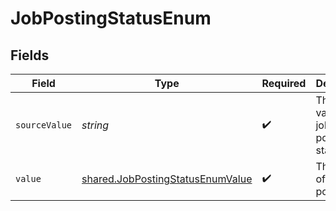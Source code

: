 # JobPostingStatusEnum


## Fields

| Field                                                                                       | Type                                                                                        | Required                                                                                    | Description                                                                                 | Example                                                                                     |
| ------------------------------------------------------------------------------------------- | ------------------------------------------------------------------------------------------- | ------------------------------------------------------------------------------------------- | ------------------------------------------------------------------------------------------- | ------------------------------------------------------------------------------------------- |
| `sourceValue`                                                                               | *string*                                                                                    | :heavy_check_mark:                                                                          | The source value of the job postings status.                                                | Live                                                                                        |
| `value`                                                                                     | [shared.JobPostingStatusEnumValue](../../../sdk/models/shared/jobpostingstatusenumvalue.md) | :heavy_check_mark:                                                                          | The status of the job postings.                                                             | live                                                                                        |